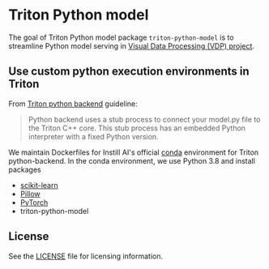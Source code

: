 # Triton Python model
The goal of Triton Python model package `triton-python-model` is to streamline Python model serving in [Visual Data Processing (VDP) project](https://github.com/instill-ai/vdp).

## Use custom python execution environments in Triton
From [Triton python backend](https://github.com/triton-inference-server/python_backend/tree/main#using-custom-python-execution-environments) guideline:

> Python backend uses a stub process to connect your model.py file to the Triton C++ core. This stub process has an embedded Python interpreter with a fixed Python version.

We maintain Dockerfiles for Instill AI's official [conda](https://docs.conda.io/en/latest/) environment for Triton python-backend. In the conda environment, we use Python 3.8 and install packages
- [scikit-learn](https://github.com/scikit-learn/scikit-learn)
- [Pillow](https://github.com/python-pillow/Pillow)
- [PyTorch](https://github.com/pytorch/pytorch)
- triton-python-model

## License

See the [LICENSE](https://github.com/instill-ai/triton-python-model/blob/main/LICENSE) file for licensing information.
